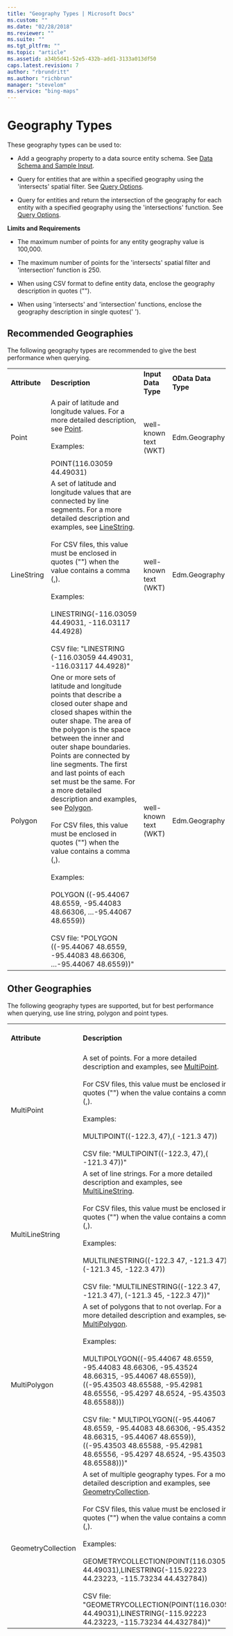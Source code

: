 ```yaml
---
title: "Geography Types | Microsoft Docs"
ms.custom: ""
ms.date: "02/28/2018"
ms.reviewer: ""
ms.suite: ""
ms.tgt_pltfrm: ""
ms.topic: "article"
ms.assetid: a34b5d41-52e5-432b-add1-3133a013df50
caps.latest.revision: 7
author: "rbrundritt"
ms.author: "richbrun"
manager: "stevelom"
ms.service: "bing-maps"
---
```

# Geography Types
These geography types can be used to:  
  
-   Add a geography property to a data source entity schema. See [Data Schema and Sample Input](../spatial-data-services/load-data-source-data-schema-and-sample-input.md).  
  
-   Query for entities that are within a specified geography using the 'intersects' spatial filter. See [Query Options](../spatial-data-services/query-options.md).  
  
-   Query for entities and return the intersection of the geography for each entity with a specified geography using the 'intersections' function. See [Query Options](../spatial-data-services/query-options.md).  
  
 **Limits and Requirements**  
  
-   The maximum number of points for any entity geography value is 100,000.  
  
-   The maximum number of points for the 'intersects' spatial filter and 'intersection' function is 250.  
  
-   When using CSV format to define entity data, enclose the geography description in quotes ("").  
  
-   When using 'intersects' and 'intersection' functions, enclose the geography description in single quotes(' ').  
  
## Recommended Geographies  
 The following geography types are recommended to give the best performance when querying.  
  
|||||  
|-|-|-|-|  
|**Attribute**|**Description**|**Input Data Type**|**OData Data Type**|  
|Point|A pair of latitude and longitude values. For a more detailed description, see [Point](http://technet.microsoft.com/en-us/library/bb964737.aspx).<br /><br /> Examples:<br /><br /> POINT(116.03059 44.49031)|well-known text (WKT)|Edm.Geography|  
|LineString|A set of latitude and longitude values that are connected by line segments. For a more detailed description and examples, see [LineString](http://technet.microsoft.com/en-us/library/bb895372.aspx).<br /><br /> For CSV files, this value must be enclosed in quotes ("") when the value contains a comma (,).<br /><br /> Examples:<br /><br /> LINESTRING(-116.03059 44.49031, -116.03117 44.4928)<br /><br /> CSV file: "LINESTRING (-116.03059 44.49031, -116.03117 44.4928)"|well-known text (WKT)|Edm.Geography|  
|Polygon|One or more sets of latitude and longitude points that describe a closed outer shape and closed shapes within the outer shape. The area of the polygon is the space between the inner and outer shape boundaries. Points are connected by line segments. The first and last points of each set must be the same. For a more detailed description and examples, see [Polygon](http://technet.microsoft.com/en-us/library/bb895267.aspx).<br /><br /> For CSV files, this value must be enclosed in quotes ("") when the value contains a comma (,).<br /><br /> Examples:<br /><br /> POLYGON ((-95.44067 48.6559, -95.44083 48.66306, …-95.44067 48.6559))<br /><br /> CSV file: "POLYGON ((-95.44067 48.6559, -95.44083 48.66306, …-95.44067 48.6559))"|well-known text (WKT)|Edm.Geography|  
  
## Other Geographies  
 The following geography types are supported, but for best performance when querying, use line string, polygon and point types.  
  
|||||  
|-|-|-|-|  
|**Attribute**|**Description**|**Input Data Type**|**OData Data Type**|  
|MultiPoint|A set of points. For a more detailed description and examples, see  [MultiPoint](http://technet.microsoft.com/en-us/library/bb964738.aspx).<br /><br /> For CSV files, this value must be enclosed in quotes ("") when the value contains a comma (,).<br /><br /> Examples:<br /><br /> MULTIPOINT((-122.3, 47),( -121.3 47))<br /><br /> CSV file: "MULTIPOINT((-122.3, 47),( -121.3 47))"|well-known text (WKT)|Edm.Geography|  
|MultiLineString|A set of line strings. For a more detailed description and examples, see  [MultiLineString](http://technet.microsoft.com/en-us/library/bb895166.aspx).<br /><br /> For CSV files, this value must be enclosed in quotes ("") when the value contains a comma (,).<br /><br /> Examples:<br /><br /> MULTILINESTRING((-122.3 47, -121.3 47), (-121.3 45, -122.3 47))<br /><br /> CSV file: "MULTILINESTRING((-122.3 47, -121.3 47), (-121.3 45, -122.3 47))"|well-known text (WKT)|Edm.Geography|  
|MultiPolygon|A set of polygons that to not overlap. For a more detailed description and examples, see  [MultiPolygon](http://technet.microsoft.com/en-us/library/bb964739.aspx).<br /><br /> Examples:<br /><br /> MULTIPOLYGON((-95.44067 48.6559, -95.44083 48.66306, -95.43524 48.66315, -95.44067 48.6559)),((-95.43503 48.65588, -95.42981 48.65556, -95.4297 48.6524, -95.43503 48.65588)))<br /><br /> CSV file: " MULTIPOLYGON((-95.44067 48.6559, -95.44083 48.66306, -95.43524 48.66315, -95.44067 48.6559)),((-95.43503 48.65588, -95.42981 48.65556, -95.4297 48.6524, -95.43503 48.65588)))"|well-known text (WKT)|Edm.Geography|  
|GeometryCollection|A set of multiple geography types. For a more detailed description and examples, see  [GeometryCollection](http://technet.microsoft.com/en-us/library/bb933792.aspx).<br /><br /> For CSV files, this value must be enclosed in quotes ("") when the value contains a comma (,).<br /><br /> Examples:<br /><br /> GEOMETRYCOLLECTION(POINT(116.03059 44.49031),LINESTRING(-115.92223 44.23223, -115.73234 44.432784))<br /><br /> CSV file: "GEOMETRYCOLLECTION(POINT(116.03059 44.49031),LINESTRING(-115.92223 44.23223, -115.73234 44.432784))"|well-known text (WKT)|Edm.Geography|